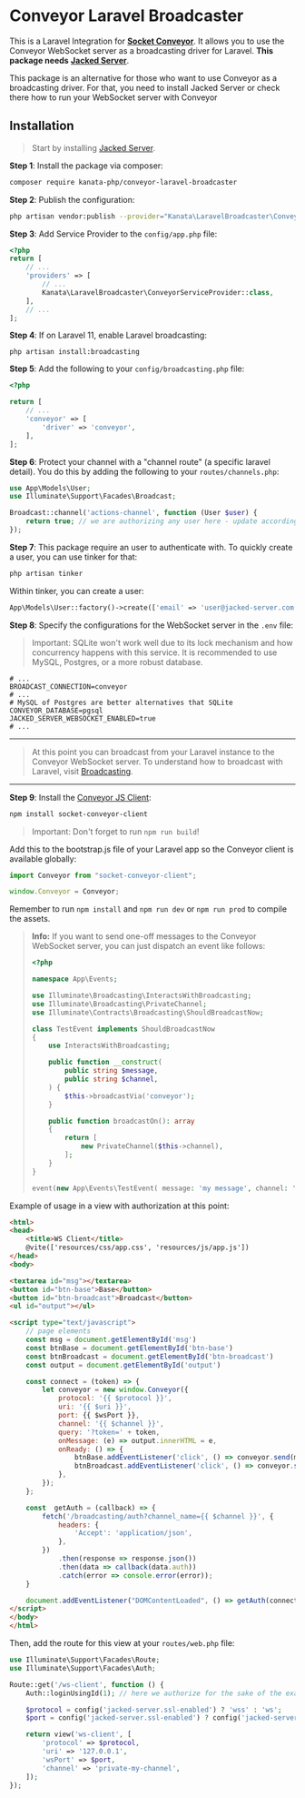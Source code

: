 
# Conveyor Laravel Broadcaster

This is a Laravel Integration for [**Socket Conveyor**](http://socketconveyor.com). It allows you to use the Conveyor WebSocket server as a broadcasting driver for Laravel. **This package needs** [**Jacked Server**](https://github.com/jacked-php/jacked-server).

This package is an alternative for those who want to use Conveyor as a broadcasting driver. For that, you need to install Jacked Server or check there how to run your WebSocket server with Conveyor

## Installation

> Start by installing [Jacked Server](https://github.com/jacked-php/jacked-server). 

**Step 1**: Install the package via composer:

```bash
composer require kanata-php/conveyor-laravel-broadcaster
```

**Step 2**: Publish the configuration:

```bash
php artisan vendor:publish --provider="Kanata\LaravelBroadcaster\ConveyorServiceProvider"
```

**Step 3**: Add Service Provider to the `config/app.php` file:

```php
<?php
return [
    // ...
    'providers' => [
        // ...
        Kanata\LaravelBroadcaster\ConveyorServiceProvider::class,
    ],
    // ...
];
```

**Step 4**: If on Laravel 11, enable Laravel broadcasting:

```shell
php artisan install:broadcasting
```

**Step 5**: Add the following to your `config/broadcasting.php` file:

```php
<?php

return [
    // ...
    'conveyor' => [
        'driver' => 'conveyor',
    ],
];
```

**Step 6**: Protect your channel with a "channel route" (a specific laravel detail). You do this by adding the following to your `routes/channels.php`:

```php
use App\Models\User;
use Illuminate\Support\Facades\Broadcast;

Broadcast::channel('actions-channel', function (User $user) {
    return true; // we are authorizing any user here - update according to your needs!
});
```

**Step 7**: This package require an user to authenticate with. To quickly create a user, you can use tinker for that:

```bash
php artisan tinker
```

Within tinker, you can create a user:

```php
App\Models\User::factory()->create(['email' => 'user@jacked-server.com', 'password' => Hash::make('password')]);
```

**Step 8**: Specify the configurations for the WebSocket server in the `.env` file:

> Important: SQLite won't work well due to its lock mechanism and how concurrency happens with this service. It is recommended to use MySQL, Postgres, or a more robust database.

```dotenv
# ...
BROADCAST_CONNECTION=conveyor
# ...
# MySQL of Postgres are better alternatives that SQLite
CONVEYOR_DATABASE=pgsql
JACKED_SERVER_WEBSOCKET_ENABLED=true
# ...
```

---

> At this point you can broadcast from your Laravel instance to the Conveyor WebSocket server. To understand how to broadcast with Laravel, visit [Broadcasting](https://laravel.com/docs/11.x/broadcasting).

---

**Step 9**: Install the [Conveyor JS Client](https://www.npmjs.com/package/socket-conveyor-client):

```bash
npm install socket-conveyor-client
```

> Important: Don't forget to run `npm run build`!

Add this to the bootstrap.js file of your Laravel app so the Conveyor client is available globally:

```js
import Conveyor from "socket-conveyor-client";

window.Conveyor = Conveyor;
```

Remember to run `npm install` and `npm run dev` or `npm run prod` to compile the assets.

> **Info:** If you want to send one-off messages to the Conveyor WebSocket server, you can just dispatch an event like follows:
> ```php
> <?php
> 
> namespace App\Events;
> 
> use Illuminate\Broadcasting\InteractsWithBroadcasting;
> use Illuminate\Broadcasting\PrivateChannel;
> use Illuminate\Contracts\Broadcasting\ShouldBroadcastNow;
> 
> class TestEvent implements ShouldBroadcastNow
> {
>     use InteractsWithBroadcasting;
> 
>     public function __construct(
>         public string $message,
>         public string $channel,
>     ) {
>         $this->broadcastVia('conveyor');
>     }
> 
>     public function broadcastOn(): array
>     {
>         return [
>             new PrivateChannel($this->channel),
>         ];
>     }
> }
> ```
>
> ```php
> event(new App\Events\TestEvent( message: 'my message', channel: 'my-channel'));
> ```


Example of usage in a view with authorization at this point:

```html
<html>
<head>
    <title>WS Client</title>
    @vite(['resources/css/app.css', 'resources/js/app.js'])
</head>
<body>

<textarea id="msg"></textarea>
<button id="btn-base">Base</button>
<button id="btn-broadcast">Broadcast</button>
<ul id="output"></ul>

<script type="text/javascript">
    // page elements
    const msg = document.getElementById('msg')
    const btnBase = document.getElementById('btn-base')
    const btnBroadcast = document.getElementById('btn-broadcast')
    const output = document.getElementById('output')

    const connect = (token) => {
        let conveyor = new window.Conveyor({
            protocol: '{{ $protocol }}',
            uri: '{{ $uri }}',
            port: {{ $wsPort }},
            channel: '{{ $channel }}',
            query: '?token=' + token,
            onMessage: (e) => output.innerHTML = e,
            onReady: () => {
                btnBase.addEventListener('click', () => conveyor.send(msg.value))
                btnBroadcast.addEventListener('click', () => conveyor.send(msg.value, 'broadcast-action'))
            },
        });
    };

    const  getAuth = (callback) => {
        fetch('/broadcasting/auth?channel_name={{ $channel }}', {
            headers: {
                'Accept': 'application/json',
            },
        })
            .then(response => response.json())
            .then(data => callback(data.auth))
            .catch(error => console.error(error));
    }

    document.addEventListener("DOMContentLoaded", () => getAuth(connect));
</script>
</body>
</html>
```

Then, add the route for this view at your `routes/web.php` file:

```php
use Illuminate\Support\Facades\Route;
use Illuminate\Support\Facades\Auth;

Route::get('/ws-client', function () {
    Auth::loginUsingId(1); // here we authorize for the sake of the example.

    $protocol = config('jacked-server.ssl-enabled') ? 'wss' : 'ws';
    $port = config('jacked-server.ssl-enabled') ? config('jacked-server.ssl-port') : config('jacked-server.port');

    return view('ws-client', [
        'protocol' => $protocol,
        'uri' => '127.0.0.1',
        'wsPort' => $port,
        'channel' => 'private-my-channel',
    ]);
});
```
